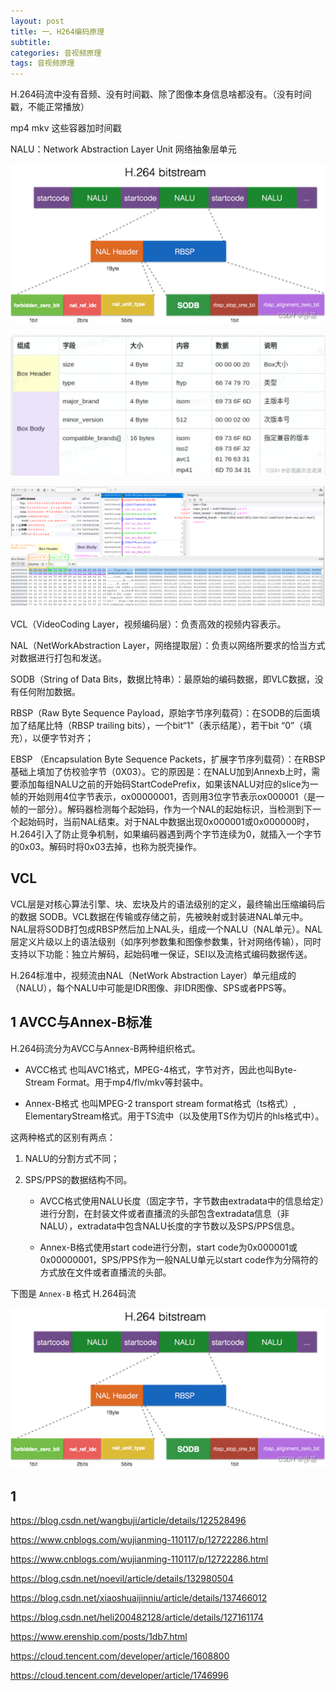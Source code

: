 ```yaml
---
layout: post
title: 一、H264编码原理
subtitle: 
categories: 音视频原理
tags: 音视频原理
---
```


H.264码流中没有音频、没有时间戳、除了图像本身信息啥都没有。（没有时间戳，不能正常播放）

mp4 mkv 这些容器加时间戳

NALU：Network Abstraction Layer Unit 网络抽象层单元

![alt text](image.png)

![alt text](image-1.png)

![alt text](image-2.png)


VCL（VideoCoding Layer，视频编码层）：负责高效的视频内容表示。

NAL（NetWorkAbstraction Layer，网络提取层）：负责以网络所要求的恰当方式对数据进行打包和发送。

SODB（String of Data Bits，数据比特串）：最原始的编码数据，即VLC数据，没有任何附加数据。

RBSP（Raw Byte Sequence Payload，原始字节序列载荷）：在SODB的后面填加了结尾比特（RBSP trailing bits），一个bit“1”（表示结尾），若干bit “0”（填充），以便字节对齐；

EBSP （Encapsulation Byte Sequence Packets，扩展字节序列载荷）：在RBSP基础上填加了仿校验字节（0X03）。它的原因是：在NALU加到Annexb上时，需要添加每组NALU之前的开始码StartCodePrefix，如果该NALU对应的slice为一帧的开始则用4位字节表示，ox00000001，否则用3位字节表示ox000001（是一帧的一部分）。解码器检测每个起始码，作为一个NAL的起始标识，当检测到下一个起始码时，当前NAL结束。对于NAL中数据出现0x000001或0x000000时，H.264引入了防止竞争机制，如果编码器遇到两个字节连续为0，就插入一个字节的0x03。解码时将0x03去掉，也称为脱壳操作。

## VCL

VCL层是对核心算法引擎、块、宏块及片的语法级别的定义，最终输出压缩编码后的数据 SODB。VCL数据在传输或存储之前，先被映射或封装进NAL单元中。NAL层将SODB打包成RBSP然后加上NAL头，组成一个NALU（NAL单元）。NAL层定义片级以上的语法级别（如序列参数集和图像参数集，针对网络传输），同时支持以下功能：独立片解码，起始码唯一保证，SEI以及流格式编码数据传送。



H.264标准中，视频流由NAL（NetWork Abstraction Layer）单元组成的（NALU），每个NALU中可能是IDR图像、非IDR图像、SPS或者PPS等。

## 1 AVCC与Annex-B标准

H.264码流分为AVCC与Annex-B两种组织格式。

- AVCC格式 也叫AVC1格式，MPEG-4格式，字节对齐，因此也叫Byte-Stream Format。用于mp4/flv/mkv等封装中。 

- Annex-B格式 也叫MPEG-2 transport stream format格式（ts格式）, ElementaryStream格式。用于TS流中（以及使用TS作为切片的hls格式中）。

这两种格式的区别有两点： 

1. NALU的分割方式不同； 

2. SPS/PPS的数据结构不同。

   - AVCC格式使用NALU长度（固定字节，字节数由extradata中的信息给定）进行分割，在封装文件或者直播流的头部包含extradata信息（非NALU），extradata中包含NALU长度的字节数以及SPS/PPS信息。

   - Annex-B格式使用start code进行分割，start code为0x000001或0x00000001，SPS/PPS作为一般NALU单元以start code作为分隔符的方式放在文件或者直播流的头部。

下图是 `Annex-B` 格式 H.264码流

![alt text](image.png)

## 1 

https://blog.csdn.net/wangbuji/article/details/122528496

https://www.cnblogs.com/wujianming-110117/p/12722286.html

https://www.cnblogs.com/wujianming-110117/p/12722286.html

https://blog.csdn.net/noevil/article/details/132980504

https://blog.csdn.net/xiaoshuaijinniu/article/details/137466012

https://blog.csdn.net/heli200482128/article/details/127161174

https://www.erenship.com/posts/1db7.html

https://cloud.tencent.com/developer/article/1608800

https://cloud.tencent.com/developer/article/1746996